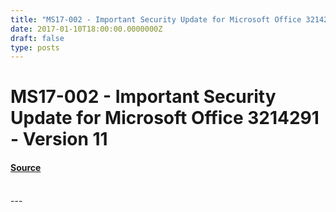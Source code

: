 ```yaml
---
title: "MS17-002 - Important Security Update for Microsoft Office 3214291 - Version 11"
date: 2017-01-10T18:00:00.0000000Z
draft: false
type: posts
---
```

# MS17-002 - Important Security Update for Microsoft Office 3214291 - Version 11









#### [Source](https://technet.microsoft.com/en-us/library/security/MS17-002)

<br/>
---
